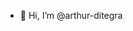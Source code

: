 - 👋 Hi, I’m @arthur-ditegra
<!---
arthur-ditegra/arthur-ditegra is a ✨ special ✨ repository because its `README.md` (this file) appears on your GitHub profile.
You can click the Preview link to take a look at your changes.
--->

